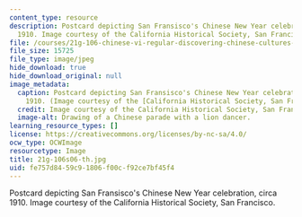 ```yaml
---
content_type: resource
description: Postcard depicting San Fransisco's Chinese New Year celebration, circa
  1910. Image courtesy of the California Historical Society, San Francisco.
file: /courses/21g-106-chinese-vi-regular-discovering-chinese-cultures-and-societies-spring-2003/fe757d8459c91806f00cf92ce7bf45f4_21g-106s06-th.jpg
file_size: 15725
file_type: image/jpeg
hide_download: true
hide_download_original: null
image_metadata:
  caption: Postcard depicting San Fransisco's Chinese New Year celebration, circa
    1910. (Image courtesy of the [California Historical Society, San Francisco](http://sunsite.berkeley.edu/).)
  credit: Image courtesy of the California Historical Society, San Francisco.
  image-alt: Drawing of a Chinese parade with a lion dancer.
learning_resource_types: []
license: https://creativecommons.org/licenses/by-nc-sa/4.0/
ocw_type: OCWImage
resourcetype: Image
title: 21g-106s06-th.jpg
uid: fe757d84-59c9-1806-f00c-f92ce7bf45f4
---
```

Postcard depicting San Fransisco's Chinese New Year celebration, circa 1910. Image courtesy of the California Historical Society, San Francisco.
